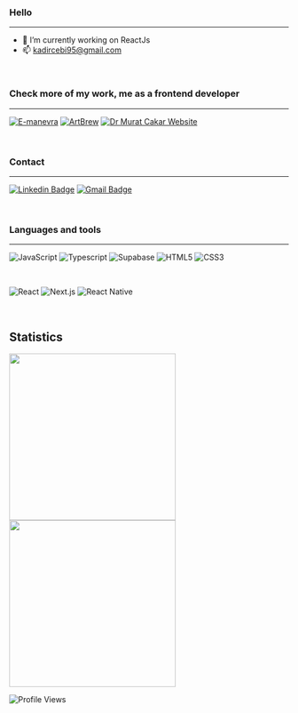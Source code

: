 ### Hello
---

- 🔭 I’m currently working on ReactJs
- 📫 kadircebi95@gmail.com

<br/>

### Check more of my work, me as a frontend developer
---
[![E-manevra](https://img.shields.io/badge/-Emanevra-blue?style=flat&logoColor=blue)](https://emanevra.com/)
[![ArtBrew](https://img.shields.io/badge/-artBrew-white?style=flat&logoColor=black)](https://artbrew-ai.vercel.app/)
[![Dr Murat Cakar Website](https://img.shields.io/badge/-DrMuratCakar-red?style=flat&logoColor=black)](https://drmuratcakar.com/)


<br/>

### Contact
---

[![Linkedin Badge](https://img.shields.io/badge/-Linkedin-blue?style=flat-square&logo=Linkedin&logoColor=white&link=https://www.linkedin.com/in/hemanthkollipara/)](https://linkedin.com/in/kadir-çebi)
[![Gmail Badge](https://img.shields.io/badge/-Gmail-red?style=flat-square&logo=Gmail&logoColor=white&link=mailto:defcon.sentinal95@gmail.com)](mailto:kadircebi95@gmail.com)

<br/>

### Languages and tools
---
![JavaScript](https://img.shields.io/badge/-Javascript-gold?style=flat&logo=javascript&logoColor=black)
![Typescript](https://img.shields.io/badge/-Typescript-blue?style=flat&logo=typescript&logoColor=white)
![Supabase](https://img.shields.io/badge/-Supabase-black?style=flat&logo=supabase&logoColor=green)
![HTML5](https://img.shields.io/badge/-HTML5-orange?style=flat&logo=html5&logoColor=white)
![CSS3](https://img.shields.io/badge/-CSS3-blue?style=flat&logo=css3)

<br />

![React](https://img.shields.io/badge/-React-blue?style=flat&logo=react&logoColor=white)
![Next.js](https://img.shields.io/badge/-Next.js-black?style=flat&logo=next.js)
![React Native](https://img.shields.io/badge/-ReactNative-gray?style=flat&logo=react&logoColor=white)


<br/>

## Statistics
<p align="left">
  <img width="300px" src="https://github-readme-stats.vercel.app/api?username=KadirCebi95&theme=tokyonight" />
  <img width="300px" src="https://github-readme-streak-stats.herokuapp.com/?user=KadirCebi95&theme=tokyonight" />
</p>

![Profile Views](https://komarev.com/ghpvc/?username=KadirCebi95)

[linkedin]: https://linkedin.com/in/www.linkedin.com/in/kadir-çebi
[portfolio]: https://github.com/KadirCebi95
[e-mail]: kadircebi95@gmail.com
